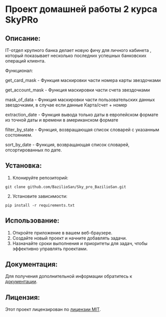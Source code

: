 # Проект домашней работы 2 курса SkyPRo

## Описание:

IT-отдел крупного банка делает новую фичу для личного кабинета 
, который показывает несколько последних успешных банковских операций клиента.

Функционал:

get_card_mask - Функция маскировки части номера карты звездочками

get_account_mask - Функция маскировки части счета звездочками

mask_of_data - Функция маскировки части пользовательских данных звездочками, в случае если данные Карта/счет + номер

extraction_date - Функция вывода только даты в европейском формате из точной даты и времени в американском формате

filter_by_state - Функция, возвращающая список словарей с указанным состоянием.

sort_by_date - Функция, возвращающая список словарей, отсортированных по дате.

## Установка:

1. Клонируйте репозиторий:
```
git clone github.com/BazilioSan/Sky_pro_BazilioSan.git
```
2. Установите зависимости:
```
pip install -r requirements.txt
```
## Использование:

1. Откройте приложение в вашем веб-браузере.
2. Создайте новый проект и начните добавлять задачи.
3. Назначайте сроки выполнения и приоритеты для задач, чтобы эффективно управлять проектами.

## Документация:

Для получения дополнительной информации обратитесь к [документации](docs/README.md).

## Лицензия:

Этот проект лицензирован по [лицензии MIT](LICENSE).